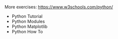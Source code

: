 More exercises:
https://www.w3schools.com/python/
  - Python Tutorial
  - Python Modules
  - Python Matplotlib
  - Python How To
